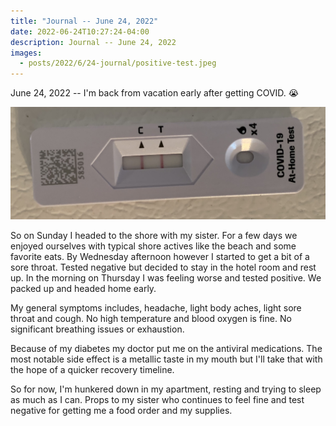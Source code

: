 ```yaml
---
title: "Journal -- June 24, 2022"
date: 2022-06-24T10:27:24-04:00
description: Journal -- June 24, 2022
images:
  - posts/2022/6/24-journal/positive-test.jpeg
---
```


June 24, 2022 -- I'm back from vacation early after getting COVID. 😭

![Positive COVID Test](positive-test.jpeg)

So on Sunday I headed to the shore with my sister. For a few days we enjoyed ourselves with typical shore actives like the beach and some favorite eats. By Wednesday afternoon however I started to get a bit of a sore throat. Tested negative but decided to stay in the hotel room and rest up. In the morning on Thursday I was feeling worse and tested positive. We packed up and headed home early.

My general symptoms includes, headache, light body aches, light sore throat and cough. No high temperature and blood oxygen is fine. No significant breathing issues or exhaustion.

Because of my diabetes my doctor put me on the antiviral medications. The most notable side effect is a metallic taste in my mouth but I'll take that with the hope of a quicker recovery timeline.

So for now, I'm hunkered down in my apartment, resting and trying to sleep as much as I can. Props to my sister who continues to feel fine and test negative for getting me a food order and my supplies.
